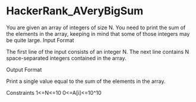 # HackerRank_AVeryBigSum
You are given an array of integers of size N. You need to print the sum of the elements in the array, keeping in mind that some of those integers may be quite large.
Input Format

The first line of the input consists of an integer N. The next line contains N space-separated integers contained in the array.

Output Format

Print a single value equal to the sum of the elements in the array.

Constraints 
 1<=N<=10
 0<=A[i]<=10^10
